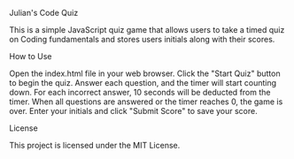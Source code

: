 Julian's Code Quiz

This is a simple JavaScript quiz game that allows users to take a timed quiz on Coding fundamentals and stores users initials along with their scores.

How to Use

Open the index.html file in your web browser.
Click the "Start Quiz" button to begin the quiz.
Answer each question, and the timer will start counting down.
For each incorrect answer, 10 seconds will be deducted from the timer.
When all questions are answered or the timer reaches 0, the game is over.
Enter your initials and click "Submit Score" to save your score.

License

This project is licensed under the MIT License.